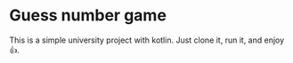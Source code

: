 # Guess number game
This is a simple university project with kotlin. Just clone it, run it, and enjoy👍.
